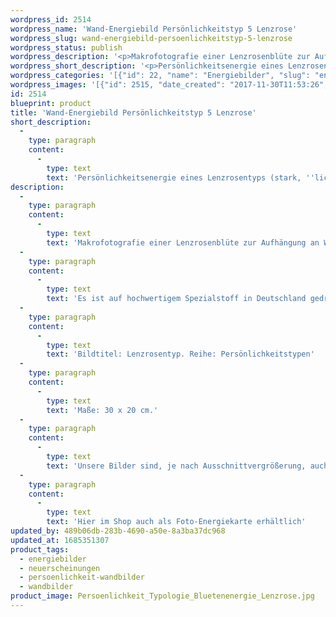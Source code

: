 ```yaml
---
wordpress_id: 2514
wordpress_name: 'Wand-Energiebild Persönlichkeitstyp 5 Lenzrose'
wordpress_slug: wand-energiebild-persoenlichkeitstyp-5-lenzrose
wordpress_status: publish
wordpress_description: '<p>Makrofotografie einer Lenzrosenblüte zur Aufhängung an Wänden oder zum Aufstellen im Raum mit einem aktivierbaren Schwingungsfeld zur Grundenergie eines Lenzrosen-Typs: Stark, ''lichthaft'', einfühlsam<span class="s1">.</span></p><p>Es ist auf hochwertigem Spezialstoff in Deutschland gedruckt und sorgfältig in Handarbeit auf Holzkeilrahmen aufgezogen. Laut Herstellerangaben ist der farbintensive Druck 70 Jahre lichtecht, waschbar und in einem umweltorientierten Verfahren hergestellt. Der Oberstoff ist mit einer Spezialbeschichtung unterfüttert, so dass, bei Aufhängung an der Wand, der rückseitige Holzrahmen auch bei hellen Farben unsichtbar ist.</p><p>Bildtitel: Lenzrosentyp. Reihe: Persönlichkeitstypen</p><p>Maße: 30 x 20 cm.</p><p>Unsere Bilder sind, je nach Ausschnittvergrößerung, auch in der Größe 45 x 30. Weitere Größen oder andere Seitenverhältnisse, bis 200 cm individuell für Sie innerhalb weniger Tage herstellbar. Bitte kontaktieren Sie uns hierfür unter <a href="mailto:info@elvedenverlag.de">info@elvedenverlag.de</a>.</p><p>Hier im Shop auch als <a href="https://my.feenbaum.de/produkt/energiekarte-persoenlichkeitstyp-5-lenzrose/">Foto-Energiekarte</a> erhältlich</p><p><a href="https://my.feenbaum.de/anwendung-energie-wandbilder/">Anwendungshinweise</a>      <a href="https://my.feenbaum.de/produktinformation-wandbilder/">Produktinformationen</a></p>'
wordpress_short_description: '<p>Persönlichkeitsenergie eines Lenzrosentyps (stark, &#8218;lichthaft&#8216;, einfühlsam<span class="s1">)</span><br /><em>Hinweis: Das Wasserzeichen „Elveden Verlag Energiebild“ wird nicht mit gedruckt</em></p>'
wordpress_categories: '[{"id": 22, "name": "Energiebilder", "slug": "energiebilder"}, {"id": 66, "name": "Neuerscheinungen", "slug": "neuerscheinungen"}, {"id": 43, "name": "Pers\u00f6nlichkeit", "slug": "persoenlichkeit-wandbilder"}, {"id": 24, "name": "Wandbilder", "slug": "wandbilder"}]'
wordpress_images: '[{"id": 2515, "date_created": "2017-11-30T11:53:26", "date_created_gmt": "2017-11-30T09:53:26", "date_modified": "2017-11-30T11:53:26", "date_modified_gmt": "2017-11-30T09:53:26", "src": "https://my.feenbaum.de/wp-content/uploads/2017/11/Persoenlichkeit_Typologie_Bluetenenergie_Lenzrose.jpg", "name": "Persoenlichkeit_Typologie_Bluetenenergie_Lenzrose", "alt": ""}]'
id: 2514
blueprint: product
title: 'Wand-Energiebild Persönlichkeitstyp 5 Lenzrose'
short_description:
  -
    type: paragraph
    content:
      -
        type: text
        text: 'Persönlichkeitsenergie eines Lenzrosentyps (stark, ''lichthaft&#8216;, einfühlsam)'
description:
  -
    type: paragraph
    content:
      -
        type: text
        text: 'Makrofotografie einer Lenzrosenblüte zur Aufhängung an Wänden oder zum Aufstellen im Raum mit einem aktivierbaren Schwingungsfeld zur Grundenergie eines Lenzrosen-Typs: Stark, ''lichthaft'', einfühlsam.'
  -
    type: paragraph
    content:
      -
        type: text
        text: 'Es ist auf hochwertigem Spezialstoff in Deutschland gedruckt und sorgfältig in Handarbeit auf Holzkeilrahmen aufgezogen. Laut Herstellerangaben ist der farbintensive Druck 70 Jahre lichtecht, waschbar und in einem umweltorientierten Verfahren hergestellt. Der Oberstoff ist mit einer Spezialbeschichtung unterfüttert, so dass, bei Aufhängung an der Wand, der rückseitige Holzrahmen auch bei hellen Farben unsichtbar ist.'
  -
    type: paragraph
    content:
      -
        type: text
        text: 'Bildtitel: Lenzrosentyp. Reihe: Persönlichkeitstypen'
  -
    type: paragraph
    content:
      -
        type: text
        text: 'Maße: 30 x 20 cm.'
  -
    type: paragraph
    content:
      -
        type: text
        text: 'Unsere Bilder sind, je nach Ausschnittvergrößerung, auch in der Größe 45 x 30. Weitere Größen oder andere Seitenverhältnisse, bis 200 cm individuell für Sie innerhalb weniger Tage herstellbar. Bitte kontaktieren Sie uns hierfür unter info@elvedenverlag.de.'
  -
    type: paragraph
    content:
      -
        type: text
        text: 'Hier im Shop auch als Foto-Energiekarte erhältlich'
updated_by: 489b06db-283b-4690-a50e-8a3ba37dc968
updated_at: 1685351307
product_tags:
  - energiebilder
  - neuerscheinungen
  - persoenlichkeit-wandbilder
  - wandbilder
product_image: Persoenlichkeit_Typologie_Bluetenenergie_Lenzrose.jpg
---
```


